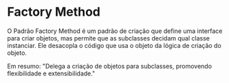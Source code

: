 # Factory Method

O Padrão Factory Method é um padrão de criação que define uma interface para criar objetos, 
mas permite que as subclasses decidam qual classe instanciar. Ele desacopla o código que usa
o objeto da lógica de criação do objeto. 

Em resumo:
    "Delega a criação de objetos para subclasses, promovendo flexibilidade e extensibilidade."